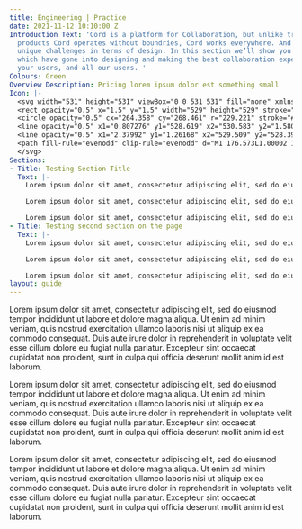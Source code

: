 ```yaml
---
title: Engineering | Practice
date: 2021-11-12 10:10:00 Z
Introduction Text: 'Cord is a platform for Collaboration, but unlike traditional collaboration
  products Cord operates without boundries, Cord works everywhere. And with this comes
  unique challenges in terms of design. In this section we’ll show you the considerations
  which have gone into designing and making the best collaboration experience for
  your users, and all our users. '
Colours: Green
Overview Description: Pricing lorem ipsum dolor est something small
Icon: |-
  <svg width="531" height="531" viewBox="0 0 531 531" fill="none" xmlns="http://www.w3.org/2000/svg">
  <rect opacity="0.5" x="1.5" y="1.5" width="529" height="529" stroke="#191A1E"/>
  <circle opacity="0.5" cx="264.358" cy="268.461" r="229.221" stroke="#191A1E"/>
  <line opacity="0.5" x1="0.807276" y1="528.619" x2="530.583" y2="1.58046" stroke="#191A1E" stroke-width="1.00069"/>
  <line opacity="0.5" x1="2.37992" y1="1.26168" x2="529.509" y2="528.39" stroke="#191A1E"/>
  <path fill-rule="evenodd" clip-rule="evenodd" d="M1 176.573L1.00002 1.82043L178.214 1.82046V53.5078L90.6103 53.5078C95.4219 67.3637 102.454 81.5343 112.293 94.4776C134.26 123.374 171.722 148.268 236.463 148.268C316.775 148.268 369.695 180.257 401.782 222.465C432.929 263.439 442.96 311.982 442.802 344.886L391.115 344.637C391.23 320.657 383.539 283.876 360.634 253.745C338.667 224.849 301.205 199.955 236.464 199.955C156.153 199.955 103.232 167.966 71.1456 125.758C63.8943 116.219 57.7875 106.27 52.6873 96.2034L52.6873 176.573H1ZM88.559 188.574C88.4008 221.477 98.4312 270.021 129.579 310.995C161.665 353.203 214.586 385.192 294.898 385.192C359.638 385.192 397.101 410.086 419.067 438.982C428.713 451.67 435.66 465.537 440.463 479.132H353.147V530.819H530.361V356.067H478.673V437.256C473.573 427.19 467.466 417.241 460.215 407.702C428.129 365.494 375.208 333.505 294.896 333.505C230.155 333.505 192.693 308.61 170.727 279.714C147.822 249.584 140.13 212.802 140.246 188.822L88.559 188.574Z" fill="#F4FFA0"/>
  </svg>
Sections:
- Title: Testing Section Title
  Text: |-
    Lorem ipsum dolor sit amet, consectetur adipiscing elit, sed do eiusmod tempor incididunt ut labore et dolore magna aliqua. Ut enim ad minim veniam, quis nostrud exercitation ullamco laboris nisi ut aliquip ex ea commodo consequat. Duis aute irure dolor in reprehenderit in voluptate velit esse cillum dolore eu fugiat nulla pariatur. Excepteur sint occaecat cupidatat non proident, sunt in culpa qui officia deserunt mollit anim id est laborum.

    Lorem ipsum dolor sit amet, consectetur adipiscing elit, sed do eiusmod tempor incididunt ut labore et dolore magna aliqua. Ut enim ad minim veniam, quis nostrud exercitation ullamco laboris nisi ut aliquip ex ea commodo consequat. Duis aute irure dolor in reprehenderit in voluptate velit esse cillum dolore eu fugiat nulla pariatur. Excepteur sint occaecat cupidatat non proident, sunt in culpa qui officia deserunt mollit anim id est laborum.

    Lorem ipsum dolor sit amet, consectetur adipiscing elit, sed do eiusmod tempor incididunt ut labore et dolore magna aliqua. Ut enim ad minim veniam, quis nostrud exercitation ullamco laboris nisi ut aliquip ex ea commodo consequat. Duis aute irure dolor in reprehenderit in voluptate velit esse cillum dolore eu fugiat nulla pariatur. Excepteur sint occaecat cupidatat non proident, sunt in culpa qui officia deserunt mollit anim id est laborum.
- Title: Testing second section on the page
  Text: |-
    Lorem ipsum dolor sit amet, consectetur adipiscing elit, sed do eiusmod tempor incididunt ut labore et dolore magna aliqua. Ut enim ad minim veniam, quis nostrud exercitation ullamco laboris nisi ut aliquip ex ea commodo consequat. Duis aute irure dolor in reprehenderit in voluptate velit esse cillum dolore eu fugiat nulla pariatur. Excepteur sint occaecat cupidatat non proident, sunt in culpa qui officia deserunt mollit anim id est laborum.

    Lorem ipsum dolor sit amet, consectetur adipiscing elit, sed do eiusmod tempor incididunt ut labore et dolore magna aliqua. Ut enim ad minim veniam, quis nostrud exercitation ullamco laboris nisi ut aliquip ex ea commodo consequat. Duis aute irure dolor in reprehenderit in voluptate velit esse cillum dolore eu fugiat nulla pariatur. Excepteur sint occaecat cupidatat non proident, sunt in culpa qui officia deserunt mollit anim id est laborum.

    Lorem ipsum dolor sit amet, consectetur adipiscing elit, sed do eiusmod tempor incididunt ut labore et dolore magna aliqua. Ut enim ad minim veniam, quis nostrud exercitation ullamco laboris nisi ut aliquip ex ea commodo consequat. Duis aute irure dolor in reprehenderit in voluptate velit esse cillum dolore eu fugiat nulla pariatur. Excepteur sint occaecat cupidatat non proident, sunt in culpa qui officia deserunt mollit anim id est laborum.
layout: guide
---
```


Lorem ipsum dolor sit amet, consectetur adipiscing elit, sed do eiusmod tempor incididunt ut labore et dolore magna aliqua. Ut enim ad minim veniam, quis nostrud exercitation ullamco laboris nisi ut aliquip ex ea commodo consequat. Duis aute irure dolor in reprehenderit in voluptate velit esse cillum dolore eu fugiat nulla pariatur. Excepteur sint occaecat cupidatat non proident, sunt in culpa qui officia deserunt mollit anim id est laborum.

Lorem ipsum dolor sit amet, consectetur adipiscing elit, sed do eiusmod tempor incididunt ut labore et dolore magna aliqua. Ut enim ad minim veniam, quis nostrud exercitation ullamco laboris nisi ut aliquip ex ea commodo consequat. Duis aute irure dolor in reprehenderit in voluptate velit esse cillum dolore eu fugiat nulla pariatur. Excepteur sint occaecat cupidatat non proident, sunt in culpa qui officia deserunt mollit anim id est laborum.

Lorem ipsum dolor sit amet, consectetur adipiscing elit, sed do eiusmod tempor incididunt ut labore et dolore magna aliqua. Ut enim ad minim veniam, quis nostrud exercitation ullamco laboris nisi ut aliquip ex ea commodo consequat. Duis aute irure dolor in reprehenderit in voluptate velit esse cillum dolore eu fugiat nulla pariatur. Excepteur sint occaecat cupidatat non proident, sunt in culpa qui officia deserunt mollit anim id est laborum.